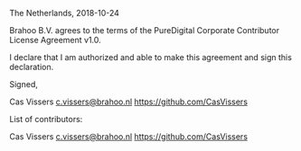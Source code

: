 The Netherlands, 2018-10-24

Brahoo B.V. agrees to the terms of the PureDigital Corporate Contributor License
Agreement v1.0.

I declare that I am authorized and able to make this agreement and sign this
declaration.

Signed,

Cas Vissers c.vissers@brahoo.nl https://github.com/CasVissers

List of contributors:

Cas Vissers c.vissers@brahoo.nl https://github.com/CasVissers
